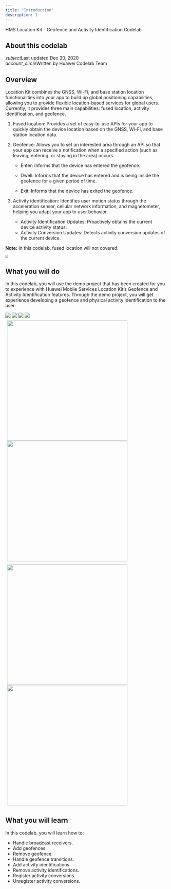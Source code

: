 ```yaml
---
title: "Introduction"
description: 1
---
```


<huawei-codelab-about codelab-title="HMS Location Kit - Geofence and Activity Identification Codelab" last-updated="2020-12-09T13:20:13-07:00" authors="Huawei Codelab Team">

<div class="HMS Location Kit - Geofence and Activity Identification">
<div class="token">HMS Location Kit - Geofence and Activity Identification Codelab</div></div>
<div class="about-card">
<h2 class="title">About this codelab</h2>
<div class="last-updated"><i class="material-icons">subject</i>Last updated Dec 30, 2020</div>
<div class="authors"><i class="material-icons">account_circle</i>Written by Huawei Codelab Team</div></div>
</huawei-codelab-about>

## **Overview**

Location Kit combines the GNSS, Wi-Fi, and base station location functionalities into your app to build up global positioning capabilities, allowing you to provide flexible location-based services for global users. Currently, it provides three main capabilities: fused location, activity identification, and geofence.

1. Fused location: Provides a set of easy-to-use APIs for your app to quickly obtain the device location based on the GNSS, Wi-Fi, and base station location data.

2. Geofence: Allows you to set an interested area through an API so that your app can receive a notification when a specified action (such as leaving, entering, or staying in the area) occurs.

   - Enter: Informs that the device has entered the geofence.

   - Dwell: Informs that the device has entered and is being inside the geofence for a given period of time.

   - Exit: Informs that the device has exited the geofence.

3. Activity identification: Identifies user motion status through the acceleration sensor, cellular network information, and magnetometer, helping you adapt your app to user behavior.

   - Activity Identification Updates: Proactively obtains the current device activity status.
   - Activity Conversion Updates: Detects activity conversion updates of the current device.
<aside class="special">
	<p><strong>Note:</strong> In this codelab, fused location will not covered.</p>
</aside>
<img src="D:\DTSE\Codelab\gh-pages-locationkitcodelab\assets\LocationKit1.jpg" style="zoom:50%;" />

**What you will do**
------------------------

In this codelab, you will use the demo project that has been created for you to experience with Huawei Mobile Services Location Kit’s Geofence and Activity Identification features. Through the demo project, you will get experience developing a geofence and physical activity identification to the user.

<img src="https://raw.githubusercontent.com/hayricaral/gh-pages-locationkitcodelab/main/assets/LocationKit1.jpg"/>
<img src="https://raw.githubusercontent.com/hayricaral/gh-pages-locationkitcodelab/main/assets/LocationKit2.jpg"/>
<img src="https://raw.githubusercontent.com/hayricaral/gh-pages-locationkitcodelab/main/assets/LocationKit3.jpg"/>
<img src="https://raw.githubusercontent.com/hayricaral/gh-pages-locationkitcodelab/main/assets/LocationKit4.jpg"/>



<div>
    <div style="padding: 5px">
        <img src="https://raw.githubusercontent.com/hayricaral/gh-pages-locationkitcodelab/main/assets/LocationKit1.jpg" style="width: 375.00px" ; "padding:5px" />
        <img src="https://raw.githubusercontent.com/hayricaral/gh-pages-locationkitcodelab/main/assets/LocationKit2.jpg" style="width: 375.00px" ; "padding:5px" />
    </div>
    <div style="padding: 5px">
        <img src="https://raw.githubusercontent.com/hayricaral/gh-pages-locationkitcodelab/main/assets/LocationKit3.jpg" style="width: 375.00px" ; "padding:5px" />
        <img src="https://raw.githubusercontent.com/hayricaral/gh-pages-locationkitcodelab/main/assets/LocationKit4.jpg" style="width: 375.00px" ; "padding:5px" />
    </div>
</div>

**What you will learn** 
-----------------------

In this codelab, you will learn how to:

<ul class="checklist">
	<li>Handle broadcast receivers.</li>
    <li>Add geofences.</li>
    <li>Remove geofence.</li>
    <li>Handle geofence transitions.</li>
    <li>Add activity identifications.</li>
    <li>Remove activity identifications.</li>
    <li>Register activity conversions.</li>
    <li>Unregister activity conversions.</li>
</ul>